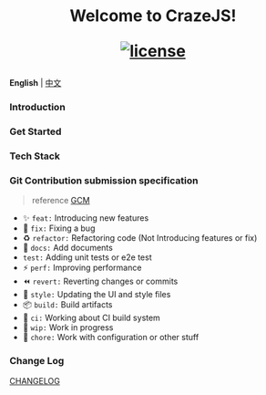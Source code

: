 <h1 align="center">
Welcome to CrazeJS!
<div>

[![license](https://img.shields.io/github/license/crazejs/crazejs.svg)](LICENSE)

</div>
</h1>


**English** | [中文](./README.zh-CN.md)


### Introduction



### Get Started



### Tech Stack



### Git Contribution submission specification

> reference [GCM](https://www.yuque.com/arvinxx-fe/workflow/gcm-v2)

- :sparkles: `feat:` Introducing new features
- :bug: `fix:` Fixing a bug
- :recycle: `refactor:` Refactoring code (Not Introducing features or fix)
- :memo: `docs:` Add documents
- `test:` Adding unit tests or e2e test
- :zap: `perf:` Improving performance
- :rewind: `revert:` Reverting changes or commits
- :lipstick: `style:` Updating the UI and style files
- :package: `build:` Build artifacts
- :construction_worker: `ci:` Working about CI build system
- :construction: `wip:` Work in progress
- :wrench: `chore:` Work with configuration or other stuff


### Change Log

[CHANGELOG](./CHANGELOG.md)